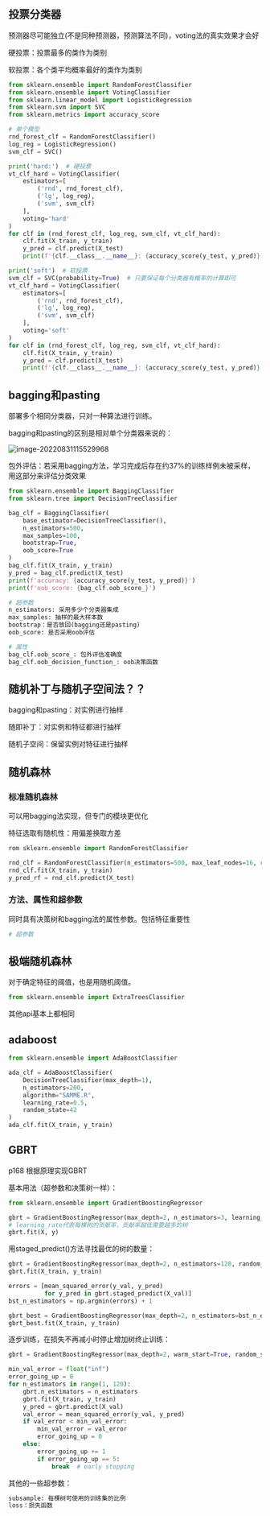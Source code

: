 ## 投票分类器

预测器尽可能独立(不是同种预测器，预测算法不同)，voting法的真实效果才会好

硬投票：投票最多的类作为类别

软投票：各个类平均概率最好的类作为类别

```python
from sklearn.ensemble import RandomForestClassifier
from sklearn.ensemble import VotingClassifier
from sklearn.linear_model import LogisticRegression
from sklearn.svm import SVC
from sklearn.metrics import accuracy_score

# 单个模型
rnd_forest_clf = RandomForestClassifier()
log_reg = LogisticRegression()
svm_clf = SVC()

print('hard:')  # 硬投票
vt_clf_hard = VotingClassifier(
    estimators=[
        ('rnd', rnd_forest_clf),
        ('lg', log_reg),
        ('svm', svm_clf)
    ],
    voting='hard'
)
for clf in (rnd_forest_clf, log_reg, svm_clf, vt_clf_hard):
    clf.fit(X_train, y_train)
    y_pred = clf.predict(X_test)
    print(f'{clf.__class__.__name__}: {accuracy_score(y_test, y_pred)}')

print('soft')  # 软投票
svm_clf = SVC(probability=True)  # 只要保证每个分类器有概率的计算即可
vt_clf_hard = VotingClassifier(
    estimators=[
        ('rnd', rnd_forest_clf),
        ('lg', log_reg),
        ('svm', svm_clf)
    ],
    voting='soft'
)
for clf in (rnd_forest_clf, log_reg, svm_clf, vt_clf_hard):
    clf.fit(X_train, y_train)
    y_pred = clf.predict(X_test)
    print(f'{clf.__class__.__name__}: {accuracy_score(y_test, y_pred)}')
```

## bagging和pasting

部署多个相同分类器，只对一种算法进行训练。

bagging和pasting的区别是相对单个分类器来说的：

![image-20220831115529968](C:\Users\Mr.K\AppData\Roaming\Typora\typora-user-images\image-20220831115529968.png)

包外评估：若采用bagging方法，学习完成后存在约37%的训练样例未被采样，用这部分来评估分类效果

```python
from sklearn.ensemble import BaggingClassifier
from sklearn.tree import DecisionTreeClassifier

bag_clf = BaggingClassifier(
    base_estimator=DecisionTreeClassifier(),
    n_estimators=500,
    max_samples=100,
    bootstrap=True,
    oob_score=True
)
bag_clf.fit(X_train, y_train)
y_pred = bag_clf.predict(X_test)
print(f'accuracy: {accuracy_score(y_test, y_pred)}')
print(f'oob_score: {bag_clf.oob_score_}')
```

```python
# 超参数
n_estimators: 采用多少个分类器集成
max_samples: 抽样的最大样本数
bootstrap：是否放回(bagging还是pasting)
oob_score: 是否采用oob评估

# 属性
bag_clf.oob_score_: 包外评估准确度
bag_clf.oob_decision_function_: oob决策函数
```

## 随机补丁与随机子空间法？？

bagging和pasting：对实例进行抽样

随即补丁：对实例和特征都进行抽样

随机子空间：保留实例对特征进行抽样

## 随机森林

### 标准随机森林

可以用bagging法实现，但专门的模块更优化

特征选取有随机性：用偏差换取方差

```python
rom sklearn.ensemble import RandomForestClassifier

rnd_clf = RandomForestClassifier(n_estimators=500, max_leaf_nodes=16, random_state=42)
rnd_clf.fit(X_train, y_train)
y_pred_rf = rnd_clf.predict(X_test)
```

### 方法、属性和超参数

同时具有决策树和bagging法的属性参数。包括特征重要性

```python
# 超参数
```

## 极端随机森林

对于确定特征的阈值，也是用随机阈值。

```python
from sklearn.ensemble import ExtraTreesClassifier
```

其他api基本上都相同

## adaboost

```python
from sklearn.ensemble import AdaBoostClassifier

ada_clf = AdaBoostClassifier(
    DecisionTreeClassifier(max_depth=1), 
    n_estimators=200,
    algorithm="SAMME.R", 
    learning_rate=0.5, 
    random_state=42
)
ada_clf.fit(X_train, y_train)
```

## GBRT

p168 根据原理实现GBRT

基本用法（超参数和决策树一样）：

```python
from sklearn.ensemble import GradientBoostingRegressor

gbrt = GradientBoostingRegressor(max_depth=2, n_estimators=3, learning_rate=1.0, random_state=42)
# learning_rate代表每棵树的贡献率，贡献率越低需要越多的树
gbrt.fit(X, y)
```

用staged_predict()方法寻找最优的树的数量：

```python
gbrt = GradientBoostingRegressor(max_depth=2, n_estimators=120, random_state=42)
gbrt.fit(X_train, y_train)

errors = [mean_squared_error(y_val, y_pred)
          for y_pred in gbrt.staged_predict(X_val)]
bst_n_estimators = np.argmin(errors) + 1

gbrt_best = GradientBoostingRegressor(max_depth=2, n_estimators=bst_n_estimators, random_state=42)
gbrt_best.fit(X_train, y_train)
```

逐步训练，在损失不再减小时停止增加树终止训练：

```python
gbrt = GradientBoostingRegressor(max_depth=2, warm_start=True, random_state=42)  # 使用warm_start参数

min_val_error = float("inf")
error_going_up = 0
for n_estimators in range(1, 120):
    gbrt.n_estimators = n_estimators
    gbrt.fit(X_train, y_train)
    y_pred = gbrt.predict(X_val)
    val_error = mean_squared_error(y_val, y_pred)
    if val_error < min_val_error:
        min_val_error = val_error
        error_going_up = 0
    else:
        error_going_up += 1
        if error_going_up == 5:
            break  # early stopping
```

其他的一些超参数：

```python
subsample: 每棵树可使用的训练集的比例
loss：损失函数
```

